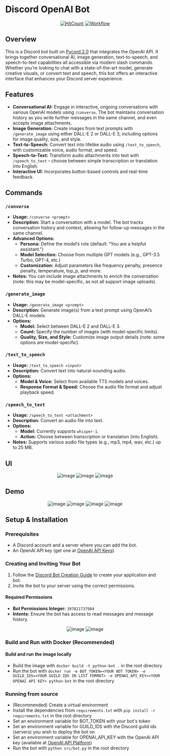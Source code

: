 # Discord OpenAI Bot

<div align="center">

[![HitCount](https://hits.dwyl.com/jdmsharpe/discord-openai-bot.svg?style=flat-square&show=unique)](http://hits.dwyl.com/jdmsharpe/discord-openai-bot)
<a href="https://hub.docker.com/r/jsgreen152/discord-openai-bot" target="_blank" rel="noopener noreferrer">![Workflow](https://github.com/jdmsharpe/discord-openai-bot/actions/workflows/main.yml/badge.svg)</a>
  
</div>

## Overview
This is a Discord bot built on [Pycord 2.0](https://github.com/Pycord-Development/pycord) that integrates the OpenAI API. It brings together conversational AI, image generation, text-to-speech, and speech-to-text capabilities all accessible via modern slash commands. Whether you’re looking to chat with a state-of-the-art model, generate creative visuals, or convert text and speech, this bot offers an interactive interface that enhances your Discord server experience.

## Features
- **Conversational AI:** Engage in interactive, ongoing conversations with various OpenAI models using `/converse`. The bot maintains conversation history as you write further messages in the same channel, and even accepts image attachments.
- **Image Generation:** Create images from text prompts with `/generate_image` using either DALL-E 2 or DALL-E 3, including options for image quality, size, and style.
- **Text-to-Speech:** Convert text into lifelike audio using `/text_to_speech`, with customizable voice, audio format, and speed.
- **Speech-to-Text:** Transform audio attachments into text with `/speech_to_text` – choose between simple transcription or translation into English.
- **Interactive UI:** Incorporates button-based controls and real-time feedback.

## Commands

### `/converse`
- **Usage:** `/converse <prompt>`
- **Description:** Start a conversation with a model. The bot tracks conversation history and context, allowing for follow-up messages in the same channel.
- **Advanced Options:**
  - **Persona:** Define the model’s role (default: “You are a helpful assistant.”)
  - **Model Selection:** Choose from multiple GPT models (e.g., GPT-3.5 Turbo, GPT-4, etc.)
  - **Customization:** Adjust parameters like frequency penalty, presence penalty, temperature, top_p, and more.
- **Notes:** You can include image attachments to enrich the conversation (note: this may be model-specific, as not all support image uploads).

### `/generate_image`
- **Usage:** `/generate_image <prompt>`
- **Description:** Generate image(s) from a text prompt using OpenAI’s DALL-E models.
- **Options:**
  - **Model:** Select between DALL-E 2 and DALL-E 3.
  - **Count:** Specify the number of images (with model-specific limits).
  - **Quality, Size, and Style:** Customize image output details (note: some options are model-specific).

### `/text_to_speech`
- **Usage:** `/text_to_speech <input>`
- **Description:** Convert text into natural-sounding audio.
- **Options:**
  - **Model & Voice:** Select from available TTS models and voices.
  - **Response Format & Speed:** Choose the audio file format and adjust playback speed.

### `/speech_to_text`
- **Usage:** `/speech_to_text <attachment>`
- **Description:** Convert an audio file into text.
- **Options:**
  - **Model:** Currently supports `whisper-1`.
  - **Action:** Choose between transcription or translation (into English).
- **Notes:** Supports various audio file types (e.g., mp3, mp4, wav, etc.) up to 25 MB.

## UI

<div align="center">

![image](https://github.com/jdmsharpe/discord-openai-bot/assets/55511821/588d33fa-084d-46ae-bc19-96a299813c4c)
![image](https://github.com/jdmsharpe/discord-openai-bot/assets/55511821/99e81595-b30f-40b5-b8ac-2a9c8cc49948)
![image](https://github.com/jdmsharpe/discord-openai-bot/assets/55511821/e69242d0-acdc-42af-be66-794c95d81af7)

</div>

## Demo

<div align="center">

![image](https://github.com/jdmsharpe/discord-openai-bot/assets/55511821/47a96010-02d8-4dfc-b317-4009b926da1e)
![image](https://github.com/jdmsharpe/discord-openai-bot/assets/55511821/3907ac6b-4bb6-4bfa-9b97-68912ceed517)
![image](https://github.com/jdmsharpe/discord-openai-bot/assets/55511821/d5e0758e-f9d5-4ca6-bdb4-bea33c5065a3)
![image](https://github.com/jdmsharpe/discord-openai-bot/assets/55511821/c5992fac-3372-4c99-81f1-93c7fbda1d0e)

</div>

## Setup & Installation

### Prerequisites
- A Discord account and a server where you can add the bot.
- An OpenAI API key (get one at [OpenAI API Keys](https://platform.openai.com/api-keys)).

### Creating and Inviting Your Bot
1. Follow the [Discord Bot Creation Guide](https://docs.pycord.dev/en/master/discord.html#:~:text=Make%20sure%20you're%20logged%20on%20to%20the%20Discord%20website.&text=Click%20on%20the%20%E2%80%9CNew%20Application,and%20clicking%20%E2%80%9CAdd%20Bot%E2%80%9D) to create your application and bot.
2. Invite the bot to your server using the correct permissions.

#### Required Permissions
- **Bot Permissions Integer:** `397821737984`
- **Intents:** Ensure the bot has access to read messages and message history.


<div align="center">

![image](https://github.com/jdmsharpe/discord-openai-bot/assets/55511821/87e33ec0-e496-4835-9526-4eaa1e980f7f)
![image](https://github.com/jdmsharpe/discord-openai-bot/assets/55511821/b0e2d96a-769b-471c-91ad-ef2f2dc54f13)

</div>

### Build and Run with Docker (Recommended)
#### Build and run the image locally
+ Build the image with `docker build -t python-bot .` in the root directory
+ Run the bot with `docker run -e BOT_TOKEN=<YOUR BOT TOKEN> -e GUILD_IDS=<YOUR GUILD IDS IN LIST FORMAT> -e OPENAI_API_KEY=<YOUR OPENAI API KEY> python-bot` in the root directory

### Running from source
+ (Recommended) Create a virtual environment
+ Install the dependencies from `requirements.txt` with `pip install -r requirements.txt` in the root directory
+ Set an environment variable for BOT_TOKEN with your bot's token
+ Set an environment variable for GUILD_IDS with the Discord guild ids (servers) you wish to deploy the bot on
+ Set an environment variable for OPENAI_API_KEY with the OpenAI API key (available at <a href="https://platform.openai.com/api-keys">OpenAI API Platform</a>)
+ Run the bot with `python src/bot.py` in the root directory
